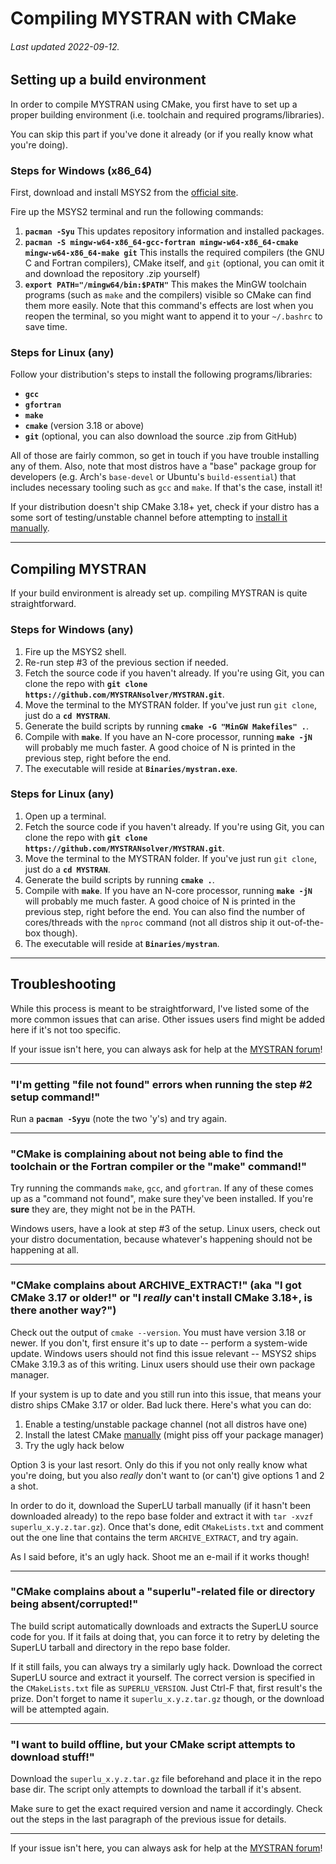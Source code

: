 # Compiling MYSTRAN with CMake

###### Last updated 2022-09-12.

## Setting up a build environment

In order to compile MYSTRAN using CMake, you first have to set up a proper building environment (i.e. toolchain and required programs/libraries).

You can skip this part if you've done it already (or if you really know what you're doing).

### Steps for Windows (x86_64)

First, download and install MSYS2 from the [official site](https://www.msys2.org/).

Fire up the MSYS2 terminal and run the following commands:

  1. **`pacman -Syu`**
This updates repository information and installed packages.
  2. **`pacman -S mingw-w64-x86_64-gcc-fortran mingw-w64-x86_64-cmake mingw-w64-x86_64-make git`**
This installs the required compilers (the GNU C and Fortran compilers), CMake itself, and `git` (optional, you can omit it and download the repository .zip yourself)
  3. **`export PATH="/mingw64/bin:$PATH"`**
This makes the MinGW toolchain programs (such as `make` and the compilers) visible so CMake can find them more easily. Note that this command's effects are lost when you reopen the terminal, so you might want to append it to your `~/.bashrc` to save time.

### Steps for Linux (any)

Follow your distribution's steps to install the following programs/libraries:
  - **`gcc`**
  - **`gfortran`**
  - **`make`**
  - **`cmake`** (version 3.18 or above)
  - **`git`** (optional, you can also download the source .zip from GitHub)

All of those are fairly common, so get in touch if you have trouble installing any of them. Also, note that most distros have a "base" package group for developers (e.g. Arch's `base-devel` or Ubuntu's `build-essential`) that includes necessary tooling such as `gcc` and `make`. If that's the case, install it!

If your distribution doesn't ship CMake 3.18+ yet, check if your distro has a some sort of testing/unstable channel before attempting to [install it manually](https://cmake.org/install/).

---

## Compiling MYSTRAN

If your build environment is already set up. compiling MYSTRAN is quite straightforward.

### Steps for Windows (any)

  1. Fire up the MSYS2 shell.
  2. Re-run step #3 of the previous section if needed.
  3. Fetch the source code if you haven't already. If you're using Git, you can clone the repo with **`git clone https://github.com/MYSTRANsolver/MYSTRAN.git`**.
  4. Move the terminal to the MYSTRAN folder. If you've just run `git clone`, just do a **`cd MYSTRAN`**.
  5. Generate the build scripts by running **`cmake -G "MinGW Makefiles" .`**.
  6. Compile with **`make`**. If you have an N-core processor, running **`make -jN`** will probably me much faster. A good choice of N is printed in the previous step, right before the end.
  7. The executable will reside at **`Binaries/mystran.exe`**.

### Steps for Linux (any)

  1. Open up a terminal.
  2. Fetch the source code if you haven't already. If you're using Git, you can clone the repo with **`git clone https://github.com/MYSTRANsolver/MYSTRAN.git`**.
  3. Move the terminal to the MYSTRAN folder. If you've just run `git clone`, just do a **`cd MYSTRAN`**.
  4.  Generate the build scripts by running **`cmake .`**.
  5. Compile with **`make`**. If you have an N-core processor, running **`make -jN`** will probably me much faster. A good choice of N is printed in the previous step, right before the end. You can also find the number of cores/threads with the `nproc` command (not all distros ship it out-of-the-box though).
  6. The executable will reside at **`Binaries/mystran`**.

---

## Troubleshooting

While this process is meant to be straightforward, I've listed some of the more common issues that can arise. Other issues users find might be added here if it's not too specific.

If your issue isn't here, you can always ask for help at the [MYSTRAN forum](https://www.mystran.com/forums/)!

---

### "I'm getting "file not found" errors when running the step #2 setup command!"

Run a **`pacman -Syyu`** (note the two 'y's) and try again.

---

### "CMake is complaining about not being able to find the toolchain or the Fortran compiler or the "make" command!"

Try running the commands `make`, `gcc`, and `gfortran`. If any of these comes up as a "command not found", make sure they've been installed. If you're **sure** they are, they might not be in the PATH.

Windows users, have a look at step #3 of the setup. Linux users, check out your distro documentation, because whatever's happening should not be happening at all.

---

### "CMake complains about ARCHIVE_EXTRACT!" (aka "I got CMake 3.17 or older!" or "I _really_ can't install CMake 3.18+, is there another way?")

Check out the output of `cmake --version`. You must have version 3.18 or newer. If you don't, first ensure it's up to date -- perform a system-wide update. Windows users should not find this issue relevant -- MSYS2 ships CMake 3.19.3 as of this writing. Linux users should use their own package manager.

If your system is up to date and you still run into this issue, that means your distro ships CMake 3.17 or older. Bad luck there. Here's what you can do:

  1. Enable a testing/unstable package channel (not all distros have one)
  2. Install the latest CMake [manually](https://cmake.org/install/) (might piss off your package manager)
  3. Try the ugly hack below

Option 3 is your last resort. Only do this if you not only really know what you're doing, but you also _really_ don't want to (or can't) give options 1 and 2 a shot.

In order to do it, download the SuperLU tarball manually (if it hasn't been downloaded already) to the repo base folder and extract it with `tar -xvzf superlu_x.y.z.tar.gz`). Once that's done, edit `CMakeLists.txt` and comment out the one line that contains the term `ARCHIVE_EXTRACT`, and try again.

As I said before, it's an ugly hack. Shoot me an e-mail if it works though!

---

### "CMake complains about a "superlu"-related file or directory being absent/corrupted!"

The build script automatically downloads and extracts the SuperLU source code for you. If it fails at doing that, you can force it to retry by deleting the SuperLU tarball and directory in the repo base folder.

If it still fails, you can always try a similarly ugly hack. Download the correct SuperLU source and extract it yourself. The correct version is specified in the `CMakeLists.txt` file as `SUPERLU_VERSION`. Just Ctrl-F that, first result's the prize. Don't forget to name it `superlu_x.y.z.tar.gz` though, or the download will be attempted again.

---

### "I want to build offline, but your CMake script attempts to download stuff!"

Download the `superlu_x.y.z.tar.gz` file beforehand and place it in the repo base dir. The script only attempts to download the tarball if it's absent.

Make sure to get the exact required version and name it accordingly. Check out the steps in the last paragraph of the previous issue for details.

---

If your issue isn't here, you can always ask for help at the [MYSTRAN forum](https://www.mystran.com/forums/)!
